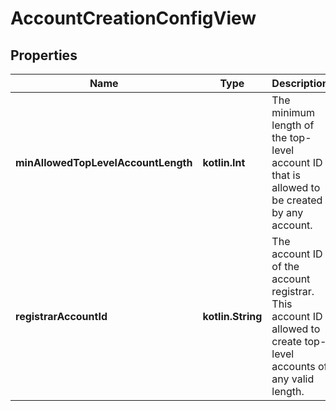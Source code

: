 
# AccountCreationConfigView

## Properties
| Name | Type | Description | Notes |
| ------------ | ------------- | ------------- | ------------- |
| **minAllowedTopLevelAccountLength** | **kotlin.Int** | The minimum length of the top-level account ID that is allowed to be created by any account. |  |
| **registrarAccountId** | **kotlin.String** | The account ID of the account registrar. This account ID allowed to create top-level accounts of any valid length. |  |



